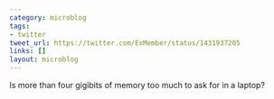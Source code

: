 ```yaml
---
category: microblog
tags:
- twitter
tweet_url: https://twitter.com/ExMember/status/1431937205
links: []
layout: microblog
---
```

Is more than four gigibits of memory too much to ask for in a laptop?
